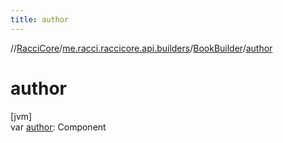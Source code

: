 ```yaml
---
title: author
---
```

//[RacciCore](../../../index.html)/[me.racci.raccicore.api.builders](../index.html)/[BookBuilder](index.html)/[author](author.html)



# author



[jvm]\
var [author](author.html): Component




